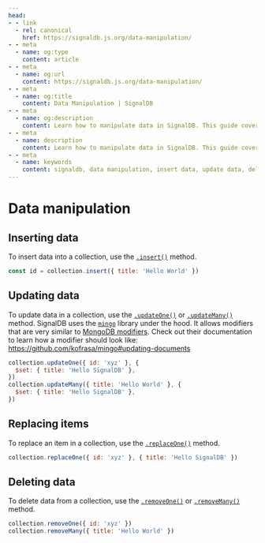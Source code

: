 ```yaml
---
head:
- - link
  - rel: canonical
    href: https://signaldb.js.org/data-manipulation/
- - meta
  - name: og:type
    content: article
- - meta
  - name: og:url
    content: https://signaldb.js.org/data-manipulation/
- - meta
  - name: og:title
    content: Data Manipulation | SignalDB
- - meta
  - name: og:description
    content: Learn how to manipulate data in SignalDB. This guide covers methods such as `.insert()`, `.updateOne()`, `.updateMany()`, `.removeOne()`, and `.removeMany()`.
- - meta
  - name: description
    content: Learn how to manipulate data in SignalDB. This guide covers methods such as `.insert()`, `.updateOne()`, `.updateMany()`, `.removeOne()`, and `.removeMany()`.
- - meta
  - name: keywords
    content: signaldb, data manipulation, insert data, update data, delete data, JavaScript database, mingo, MongoDB modifiers, SignalDB methods, reactive database
---
```

# Data manipulation

## Inserting data

To insert data into a collection, use the [`.insert()`](/reference/core/collection/#insert-item-omit-t-id-partial-pick-t-id) method.

```js
const id = collection.insert({ title: 'Hello World' })
```

## Updating data

To update data in a collection, use the [`.updateOne()`](/reference/core/collection/#updateone-selector-selector-t-modifier-modifier-t) or [`.updateMany()`](/reference/core/collection/#updatemanyselector-selector-t-modifier-modifier-t) method. SignalDB uses the [`mingo`](https://www.npmjs.com/package/mingo) library under the hood. It allows modifiers that are very similar to [MongoDB modifiers](https://www.mongodb.com/docs/manual/reference/operator/update/). Check out their documentation to learn how a modifier should look like: https://github.com/kofrasa/mingo#updating-documents

```js
collection.updateOne({ id: 'xyz' }, {
  $set: { title: 'Hello SignalDB' },
})
collection.updateMany({ title: 'Hello World' }, {
  $set: { title: 'Hello SignalDB' },
})
```

## Replacing items

To replace an item in a collection, use the [`.replaceOne()`](/reference/core/collection/#replaceone-selector-selector-t-replacement-omit-t-id-partial-pick-t-id-options-upsert-boolean) method.

```js
collection.replaceOne({ id: 'xyz' }, { title: 'Hello SignalDB' })
```

## Deleting data

To delete data from a collection, use the [`.removeOne()`](/reference/core/collection/#removemanyselector-selector-t) or [`.removeMany()`](/reference/core/collection/#removemanyselector-selector-t) method.

```js
collection.removeOne({ id: 'xyz' })
collection.removeMany({ title: 'Hello World' })
```
